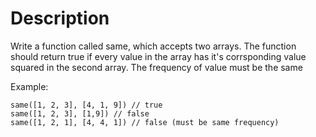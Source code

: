 # Description
Write a function called same, which accepts two arrays. The function should return true if every value in the array has it's corrsponding value squared in the second array. The frequency of value must be the same

Example:

```
same([1, 2, 3], [4, 1, 9]) // true
same([1, 2, 3], [1,9]) // false
same([1, 2, 1], [4, 4, 1]) // false (must be same frequency)
```